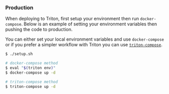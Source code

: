 ### Production

When deploying to Triton, first setup your environment then run `docker-compose`. Below is an example of setting your environment variables then pushing the code to production.

You can either set your local environment variables and use `docker-compose` or if you prefer a simpler workflow with Triton you can use [`triton-compose`](https://github.com/joyent/triton-docker-cli).


```sh
$ ./setup.sh
```

```sh
# docker-compose method
$ eval "$(triton env)"
$ docker-compose up -d
```

```sh
# triton-compose method
$ triton-compose up -d
```
